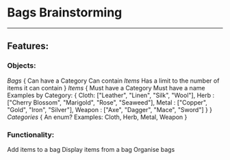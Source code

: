 ﻿# Bags Brainstorming
---

## Features:
### Objects:
*Bags* {
	Can have a Category
	Can contain *Items*
	Has a limit to the number of items it can contain
}
*Items* {
	Must have a Category
	Must have a name
	Examples by Category: {
		Cloth: ["Leather", "Linen", "Silk", "Wool"],
		Herb : ["Cherry Blossom", "Marigold", "Rose", "Seaweed"],
		Metal : ["Copper", "Gold", "Iron", "Silver"],
		Weapon : ["Axe", "Dagger", "Mace", "Sword"]
	}
}
*Categories* {
	An enum?
	Examples: Cloth, Herb, Metal, Weapon
}

### Functionality:
Add items to a bag
Display items from a bag
Organise bags


